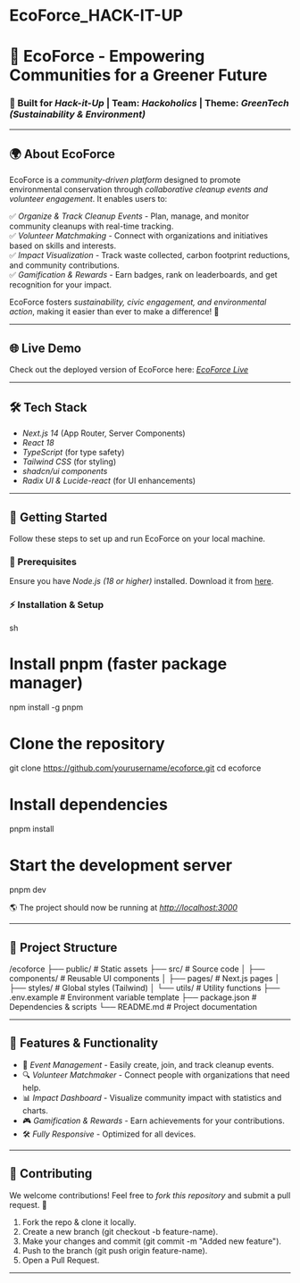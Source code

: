 # EcoForce_HACK-IT-UP
# 🌱 EcoForce - Empowering Communities for a Greener Future

### 🚀 Built for *Hack-it-Up* | Team: *Hackoholics* | Theme: *GreenTech (Sustainability & Environment)*

---

## 🌍 About EcoForce
EcoForce is a *community-driven platform* designed to promote environmental conservation through *collaborative cleanup events and volunteer engagement*. It enables users to:

✅ *Organize & Track Cleanup Events* - Plan, manage, and monitor community cleanups with real-time tracking.  
✅ *Volunteer Matchmaking* - Connect with organizations and initiatives based on skills and interests.  
✅ *Impact Visualization* - Track waste collected, carbon footprint reductions, and community contributions.  
✅ *Gamification & Rewards* - Earn badges, rank on leaderboards, and get recognition for your impact.  

EcoForce fosters *sustainability, civic engagement, and environmental action*, making it easier than ever to make a difference! 🌿

---

## 🌐 Live Demo
Check out the deployed version of EcoForce here: *[EcoForce Live](hackoholics-hack-it-up.vercel.app)*

---

## 🛠 Tech Stack
- *Next.js 14* (App Router, Server Components)
- *React 18*
- *TypeScript* (for type safety)
- *Tailwind CSS* (for styling)
- *shadcn/ui components*
- *Radix UI & Lucide-react* (for UI enhancements)

---

## 🚀 Getting Started
Follow these steps to set up and run EcoForce on your local machine.

### 📌 Prerequisites
Ensure you have *Node.js (18 or higher)* installed. Download it from [here](https://nodejs.org/).

### ⚡ Installation & Setup
sh
# Install pnpm (faster package manager)
npm install -g pnpm

# Clone the repository
git clone https://github.com/yourusername/ecoforce.git
cd ecoforce

# Install dependencies
pnpm install

# Start the development server
pnpm dev

🌎 The project should now be running at *[http://localhost:3000](http://localhost:3000)*

---

## 📂 Project Structure

/ecoforce
 ├── public/         # Static assets
 ├── src/            # Source code
 │   ├── components/ # Reusable UI components
 │   ├── pages/      # Next.js pages
 │   ├── styles/     # Global styles (Tailwind)
 │   └── utils/      # Utility functions
 ├── .env.example    # Environment variable template
 ├── package.json    # Dependencies & scripts
 └── README.md       # Project documentation


---

## 🌟 Features & Functionality
- 📍 *Event Management* - Easily create, join, and track cleanup events.
- 🔍 *Volunteer Matchmaker* - Connect people with organizations that need help.
- 📊 *Impact Dashboard* - Visualize community impact with statistics and charts.
- 🎮 *Gamification & Rewards* - Earn achievements for your contributions.
- 🛠 *Fully Responsive* - Optimized for all devices.

---

## 🌿 Contributing
We welcome contributions! Feel free to *fork this repository* and submit a pull request. 💚

1. Fork the repo & clone it locally.
2. Create a new branch (git checkout -b feature-name).
3. Make your changes and commit (git commit -m "Added new feature").
4. Push to the branch (git push origin feature-name).
5. Open a Pull Request.

---
